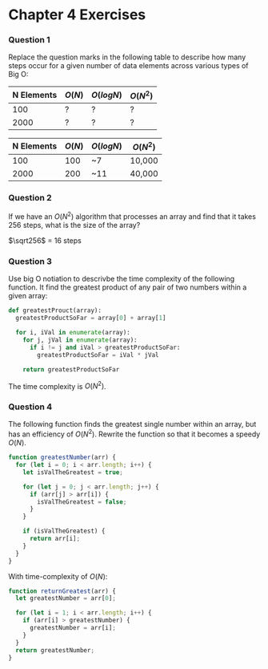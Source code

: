 # Chapter 4 Exercises

### Question 1

Replace the question marks in the following table to describe how many steps occur for a given number of data elements across various types of Big O:

| N Elements | $O(N)$ | $O(log N)$ | $O(N^2)$ |
| ---------- | ------ | ---------- | -------- |
| 100        | ?      | ?          | ?        |
| 2000       | ?      | ?          | ?        |

| N Elements | $O(N)$ | $O(log N)$ | $O(N^2)$ |
| ---------- | ------ | ---------- | -------- |
| 100        | 100    | ~7         | 10,000   |
| 2000       | 200    | ~11        | 40,000   |

### Question 2

If we have an $O(N^2)$ algorithm that processes an array and find that it takes 256 steps, what is the size of the array?

$\sqrt256$ = 16 steps

### Question 3

Use big O notiation to descrivbe the time complexity of the following function. It find the greatest product of any pair of two numbers within a given array:

```python
def greatestProuct(array):
  greatestProductSoFar = array[0] + array[1]

  for i, iVal in enumerate(array):
    for j, jVal in enumerate(array):
      if i != j and iVal > greatestProductSoFar:
        greatestProductSoFar = iVal * jVal

    return greatestProductSoFar
```

The time complexity is $O(N^2)$.

### Question 4

The following function finds the greatest single number within an array, but has an efficiency of $O(N^2)$. Rewrite the function so that it becomes a speedy $O(N)$.

```javascript
function greatestNumber(arr) {
  for (let i = 0; i < arr.length; i++) {
    let isValTheGreatest = true;

    for (let j = 0; j < arr.length; j++) {
      if (arr[j] > arr[i]) {
        isValTheGreatest = false;
      }
    }

    if (isValTheGreatest) {
      return arr[i];
    }
  }
}
```

With time-complexity of $O(N)$:

```javascript
function returnGreatest(arr) {
  let greatestNumber = arr[0];

  for (let i = 1; i < arr.length; i++) {
    if (arr[i] > greatestNumber) {
      greatestNumber = arr[i];
    }
  }
  return greatestNumber;
}
```
